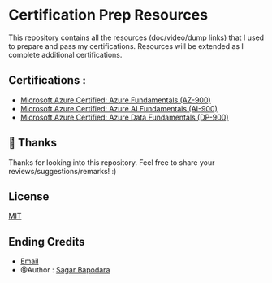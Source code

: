 # Certification Prep Resources 
This repository contains all the resources (doc/video/dump links) that I used to prepare and pass my certifications. Resources will be extended as I complete additional certifications. 

## Certifications : 
  - [Microsoft Azure Certified: Azure Fundamentals (AZ-900)](https://github.com/SagarBapodara/Walmart-Sales-Forecasting)
  - [Microsoft Azure Certified: Azure AI Fundamentals (AI-900)](https://github.com/SagarBapodara/Walmart-Sales-Forecasting)
  - [Microsoft Azure Certified: Azure Data Fundamentals (DP-900)](https://github.com/SagarBapodara/Walmart-Sales-Forecasting)

## 🚀 Thanks

Thanks for looking into this repository. Feel free to share your reviews/suggestions/remarks! :)

## License

[MIT](https://choosealicense.com/licenses/mit/)

## Ending Credits
- [Email](mailto:work.sagarb@outlook.com)
- @Author : [Sagar Bapodara](https://www.linkedin.com/in/sagar-bapodara/)


